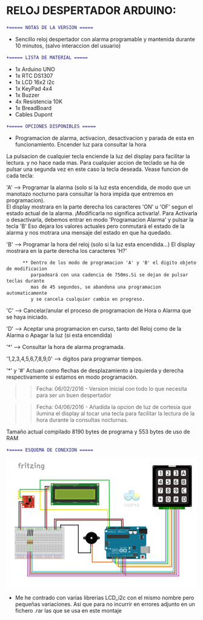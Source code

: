 # RELOJ DESPERTADOR ARDUINO:

     
```diff
+===== NOTAS DE LA VERSION =====
```	  
 - Sencillo reloj despertador con alarma programable y mantenida durante 10 minutos, (salvo interaccion del usuario)


```diff
+===== LISTA DE MATERIAL =====
```	  
 - 1x Arduino UNO
 - 1x RTC DS1307
 - 1x LCD 16x2 i2c
 - 1x KeyPad 4x4
 - 1x Buzzer
 - 4x Resistencia 10K
 - 1x BreadBoard
 - Cables Dupont


```diff
+===== OPCIONES DISPONIBLES ===== 
```	

 - Programacion de alarma, activacion, desactivacion y parada de esta en funcionamiento. Encender luz para consultar la hora
 
  La pulsacion de cualquier tecla enciende la luz del display para facilitar la lectura.
  y no hace nada mas. Para cualquier accion de teclado se ha de pulsar una segunda vez 
  en este caso la tecla deseada. 
  Vease funcion de cada tecla:
  
  'A' --> Programar la alarma (solo si la luz esta encendida, de modo que un manotazo nocturno para consultar la hora
          impida que entremos en programacion).            
          El display mostrara en la parte derecha los caracteres 'ON' u 'OF' 
          segun el estado actual de la alarma. ¡Modificarla no significa activarla!.
          Para Activarla o desactivarla, debemos entrar en modo 'Programacion Alarma' y pulsar la tecla 'B'
          Eso dejara los valores actuales pero conmutará el estado de la alarma y nos motrara una mensaje 
          del estado en que ha quedado.

  'B' --> Programar la hora del reloj (solo si la luz esta encendida...)
          El display mostrara en la parte derecha los caracteres 'H?'

          ** Dentro de los modo de programacion 'A' y 'B' el digito objeto de modificacion 
             parpadeará con una cadencia de 750ms.Si se dejan de pulsar teclas durante 
             mas de 45 segundos, se abandona una programacion automaticamente 
             y se cancela cualquier cambio en progreso.
          
  'C' --> Cancelar/anular el proceso de programacion de Hora o Alarma que se haya iniciado.
  
  'D' --> Aceptar una programacion en curso, tanto del Reloj como de la Alarma o Apagar la luz (si esta encendida)
  
  '*' --> Consultar la hora de alarma programada. 
  
  '1,2,3,4,5,6,7,8,9,0' --> digitos para programar tiempos.
  
  '*' y '#' Actuan como flechas de desplazamiento a izquierda y derecha respectivamente si estamos en modo programación.
 
   
   >> Fecha: 06/02/2016 
      - Version inicial con todo lo que necesita para ser un buen despertador 
    
   >> Fecha: 04/06/2016 
      - Añadida la opcion de luz de cortesia que ilumina el display al tocar una tecla 
        para facilitar la lectura de la hora durante la consultas nocturnas.
 

   
   Tamaño actual compilado 8190 bytes de programa y 553 bytes de uso de RAM



```diff
+===== ESQUEMA DE CONEXION ===== 
```	

![](./imagenes/esquema_reloj_despertador_arduino.png)



* Me he contrado con varias librerias LCD_i2c con el mismo nombre pero pequeñas variaciones. Asi que para no incurrir en errores adjunto en un fichero .rar las que se usa en este montaje
